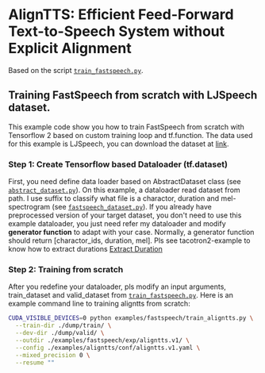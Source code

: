 # AlignTTS: Efficient Feed-Forward Text-to-Speech System without Explicit Alignment
Based on the script [`train_fastspeech.py`](https://github.com/dathudeptrai/TensorflowTTS/tree/master/examples/fastspeech/train_fastspeech.py).

## Training FastSpeech from scratch with LJSpeech dataset.
This example code show you how to train FastSpeech from scratch with Tensorflow 2 based on custom training loop and tf.function. The data used for this example is LJSpeech, you can download the dataset at  [link](https://keithito.com/LJ-Speech-Dataset/).

### Step 1: Create Tensorflow based Dataloader (tf.dataset)
First, you need define data loader based on AbstractDataset class (see [`abstract_dataset.py`](https://github.com/dathudeptrai/TensorflowTTS/tree/master/tensorflow_tts/datasets/abstract_dataset.py)). On this example, a dataloader read dataset from path. I use suffix to classify what file is a charactor, duration and mel-spectrogram (see [`fastspeech_dataset.py`](https://github.com/dathudeptrai/TensorflowTTS/tree/master/examples/fastspeech/fastspeech_dataset.py)). If you already have preprocessed version of your target dataset, you don't need to use this example dataloader, you just need refer my dataloader and modify **generator function** to adapt with your case. Normally, a generator function should return [charactor_ids, duration, mel]. Pls see tacotron2-example to know how to extract durations [Extract Duration](https://github.com/dathudeptrai/TensorflowTTS/tree/master/examples/tacotron2#step-4-extract-duration-from-alignments-for-fastspeech)

### Step 2: Training from scratch
After you redefine your dataloader, pls modify an input arguments, train_dataset and valid_dataset from [`train_fastspeech.py`](https://github.com/dathudeptrai/TensorflowTTS/tree/master/examples/fastspeech/train_fastspeech.py). Here is an example command line to training aligntts from scratch:

```bash
CUDA_VISIBLE_DEVICES=0 python examples/fastspeech/train_aligntts.py \
  --train-dir ./dump/train/ \
  --dev-dir ./dump/valid/ \
  --outdir ./examples/fastspeech/exp/aligntts.v1/ \
  --config ./examples/aligntts/conf/aligntts.v1.yaml \
  --mixed_precision 0 \
  --resume ""
```